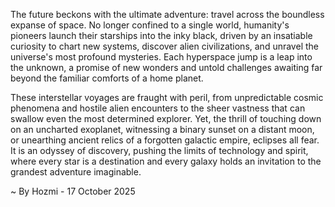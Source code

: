 
The future beckons with the ultimate adventure: travel across the boundless expanse of space. No longer confined to a single world, humanity's pioneers launch their starships into the inky black, driven by an insatiable curiosity to chart new systems, discover alien civilizations, and unravel the universe's most profound mysteries. Each hyperspace jump is a leap into the unknown, a promise of new wonders and untold challenges awaiting far beyond the familiar comforts of a home planet.

These interstellar voyages are fraught with peril, from unpredictable cosmic phenomena and hostile alien encounters to the sheer vastness that can swallow even the most determined explorer. Yet, the thrill of touching down on an uncharted exoplanet, witnessing a binary sunset on a distant moon, or unearthing ancient relics of a forgotten galactic empire, eclipses all fear. It is an odyssey of discovery, pushing the limits of technology and spirit, where every star is a destination and every galaxy holds an invitation to the grandest adventure imaginable.

~ By Hozmi - 17 October 2025
